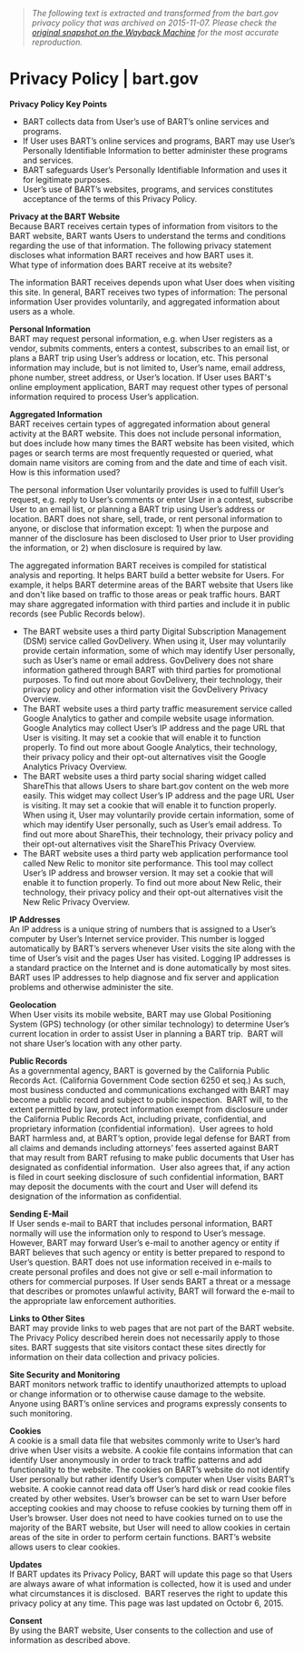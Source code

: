 > *The following text is extracted and transformed from the bart.gov privacy policy that was archived on 2015-11-07. Please check the [original snapshot on the Wayback Machine](https://web.archive.org/web/20151107053204id_/http%3A//www.bart.gov/siteinfo/privacy) for the most accurate reproduction.*

# Privacy Policy | bart.gov

**Privacy Policy Key Points**

  * BART collects data from User’s use of BART’s online services and programs.
  * If User uses BART’s online services and programs, BART may use User’s Personally Identifiable Information to better administer these programs and services.
  * BART safeguards User’s Personally Identifiable Information and uses it for legitimate purposes.
  * User’s use of BART’s websites, programs, and services constitutes acceptance of the terms of this Privacy Policy. 



 **Privacy at the BART Website**  
Because BART receives certain types of information from visitors to the BART website, BART wants Users to understand the terms and conditions regarding the use of that information. The following privacy statement discloses what information BART receives and how BART uses it.  
What type of information does BART receive at its website?

The information BART receives depends upon what User does when visiting this site. In general, BART receives two types of information: The personal information User provides voluntarily, and aggregated information about users as a whole.

 **Personal Information**  
BART may request personal information, e.g. when User registers as a vendor, submits comments, enters a contest, subscribes to an email list, or plans a BART trip using User’s address or location, etc. This personal information may include, but is not limited to, User’s name, email address, phone number, street address, or User’s location. If User uses BART's online employment application, BART may request other types of personal information required to process User’s application.

 **Aggregated Information**  
BART receives certain types of aggregated information about general activity at the BART website. This does not include personal information, but does include how many times the BART website has been visited, which pages or search terms are most frequently requested or queried, what domain name visitors are coming from and the date and time of each visit.  
How is this information used?

The personal information User voluntarily provides is used to fulfill User’s request, e.g. reply to User’s comments or enter User in a contest, subscribe User to an email list, or planning a BART trip using User’s address or location. BART does not share, sell, trade, or rent personal information to anyone, or disclose that information except: 1) when the purpose and manner of the disclosure has been disclosed to User prior to User providing the information, or 2) when disclosure is required by law.

The aggregated information BART receives is compiled for statistical analysis and reporting. It helps BART build a better website for Users. For example, it helps BART determine areas of the BART website that Users like and don't like based on traffic to those areas or peak traffic hours. BART may share aggregated information with third parties and include it in public records (see Public Records below).

  * The BART website uses a third party Digital Subscription Management (DSM) service called GovDelivery. When using it, User may voluntarily provide certain information, some of which may identify User personally, such as User’s name or email address. GovDelivery does not share information gathered through BART with third parties for promotional purposes. To find out more about GovDelivery, their technology, their privacy policy and other information visit the GovDelivery Privacy Overview.
  * The BART website uses a third party traffic measurement service called Google Analytics to gather and compile website usage information. Google Analytics may collect User’s IP address and the page URL that User is visiting. It may set a cookie that will enable it to function properly. To find out more about Google Analytics, their technology, their privacy policy and their opt-out alternatives visit the Google Analytics Privacy Overview.
  * The BART website uses a third party social sharing widget called ShareThis that allows Users to share bart.gov content on the web more easily. This widget may collect User’s IP address and the page URL User is visiting. It may set a cookie that will enable it to function properly. When using it, User may voluntarily provide certain information, some of which may identify User personally, such as User’s email address. To find out more about ShareThis, their technology, their privacy policy and their opt-out alternatives visit the ShareThis Privacy Overview.
  * The BART website uses a third party web application performance tool called New Relic to monitor site performance. This tool may collect User’s IP address and browser version. It may set a cookie that will enable it to function properly. To find out more about New Relic, their technology, their privacy policy and their opt-out alternatives visit the New Relic Privacy Overview.



 **IP Addresses**  
An IP address is a unique string of numbers that is assigned to a User’s computer by User’s Internet service provider. This number is logged automatically by BART’s servers whenever User visits the site along with the time of User’s visit and the pages User has visited. Logging IP addresses is a standard practice on the Internet and is done automatically by most sites. BART uses IP addresses to help diagnose and fix server and application problems and otherwise administer the site.

 **Geolocation**  
When User visits its mobile website, BART may use Global Positioning System (GPS) technology (or other similar technology) to determine User’s current location in order to assist User in planning a BART trip.  BART will not share User’s location with any other party.

 **Public Records**  
As a governmental agency, BART is governed by the California Public Records Act. (California Government Code section 6250 et seq.) As such, most business conducted and communications exchanged with BART may become a public record and subject to public inspection.  BART will, to the extent permitted by law, protect information exempt from disclosure under the California Public Records Act, including private, confidential, and proprietary information (confidential information).  User agrees to hold BART harmless and, at BART’s option, provide legal defense for BART from all claims and demands including attorneys’ fees asserted against BART that may result from BART refusing to make public documents that User has designated as confidential information.  User also agrees that, if any action is filed in court seeking disclosure of such confidential information, BART may deposit the documents with the court and User will defend its designation of the information as confidential.

 **Sending E-Mail**  
If User sends e-mail to BART that includes personal information, BART normally will use the information only to respond to User’s message. However, BART may forward User’s e-mail to another agency or entity if BART believes that such agency or entity is better prepared to respond to User’s question. BART does not use information received in e-mails to create personal profiles and does not give or sell e-mail information to others for commercial purposes. If User sends BART a threat or a message that describes or promotes unlawful activity, BART will forward the e-mail to the appropriate law enforcement authorities.

 **Links to Other Sites**  
BART may provide links to web pages that are not part of the BART website. The Privacy Policy described herein does not necessarily apply to those sites. BART suggests that site visitors contact these sites directly for information on their data collection and privacy policies.

 **Site Security and Monitoring**  
BART monitors network traffic to identify unauthorized attempts to upload or change information or to otherwise cause damage to the website. Anyone using BART’s online services and programs expressly consents to such monitoring.

 **Cookies**  
A cookie is a small data file that websites commonly write to User’s hard drive when User visits a website. A cookie file contains information that can identify User anonymously in order to track traffic patterns and add functionality to the website. The cookies on BART’s website do not identify User personally but rather identify User’s computer when User visits BART’s website. A cookie cannot read data off User’s hard disk or read cookie files created by other websites. User’s browser can be set to warn User before accepting cookies and may choose to refuse cookies by turning them off in User’s browser. User does not need to have cookies turned on to use the majority of the BART website, but User will need to allow cookies in certain areas of the site in order to perform certain functions. BART’s website allows users to clear cookies.

 **Updates**  
If BART updates its Privacy Policy, BART will update this page so that Users are always aware of what information is collected, how it is used and under what circumstances it is disclosed.  BART reserves the right to update this privacy policy at any time. This page was last updated on Octobr 6, 2015.

 **Consent**  
By using the BART website, User consents to the collection and use of information as described above.
